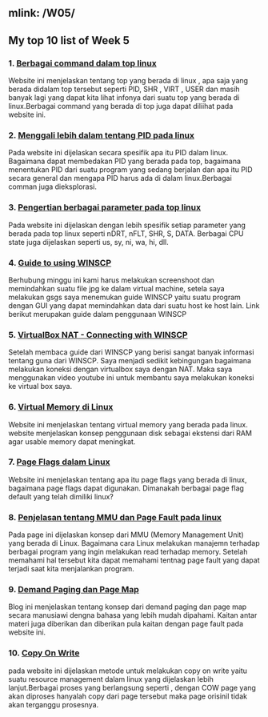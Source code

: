 mlink: /W05/
---

## My top 10 list of Week 5

### 1. [Berbagai command dalam top linux](https://www.geeksforgeeks.org/top-command-in-linux-with-examples/)

Website ini menjelaskan tentang top yang berada di linux , apa saja yang berada didalam top tersebut seperti PID, SHR , VIRT , USER dan masih banyak lagi yang dapat kita lihat infonya dari suatu top yang berada di linux.Berbagai command yang berada di top juga dapat diliihat pada website ini.

### 2. [Menggali lebih dalam tentang PID pada linux](https://www.tecmint.com/find-process-name-pid-number-linux/)

Pada website ini dijelaskan secara spesifik apa itu PID dalam linux. Bagaimana dapat membedakan PID yang berada pada top, bagaimana menentukan PID dari suatu program yang sedang berjalan dan apa itu PID secara general dan mengapa PID harus ada di dalam linux.Berbagai comman juga dieksplorasi.

### 3. [Pengertian berbagai parameter pada top linux](https://askubuntu.com/questions/176001/what-do-virt-res-and-shr-mean-in-the-top-command)

Pada website ini dijelaskan dengan lebih spesifik setiap parameter yang berada pada top linux seperti nDRT, nFLT, SHR, S, DATA. Berbagai CPU state juga dijelaskan seperti us, sy, ni, wa, hi, dll.

### 4. [Guide to using WINSCP](https://winscp.net/eng/docs/guides)

Berhubung minggu ini kami harus melakukan screenshoot dan memindahkan suatu file jpg ke dalam virtual machine, setela saya melakukan gsgs saya menemukan guide WINSCP yaitu suatu program dengan GUI yang dapat memindahkan data dari suatu host ke host lain. Link berikut merupakan guide dalam penggunaan WINSCP

### 5. [VirtualBox NAT - Connecting with WINSCP](https://www.youtube.com/watch?v=YhcXd74xF3Q)

Setelah membaca guide dari WINSCP yang berisi sangat banyak informasi tentang guna dari WINSCP. Saya menjadi sedikit kebingungan bagaimana melakukan koneksi dengan virtualbox saya dengan NAT. Maka saya menggunakan video youtube ini untuk membantu saya melakukan koneksi ke virtual box saya.

### 6. [Virtual Memory di Linux](https://tldp.org/LDP/sag/html/vm-intro.html)

Website ini menjelaskan tentang virtual memory yang berada pada linux. website menjelaskan konsep penggunaan  disk sebagai ekstensi dari RAM agar usable memory dapat meningkat.

### 7. [Page Flags dalam Linux](https://lwn.net/Articles/335768/)

Website ini menjelaskan tentang apa itu page flags yang berada di linux, bagaimana page flags dapat digunakan. Dimanakah berbagai page flag default yang telah dimiliki linux?


### 8. [Penjelasan tentang MMU dan Page Fault pada linux](https://scoutapm.com/blog/understanding-page-faults-and-memory-swap-in-outs-when-should-you-worry)

Pada page ini dijelaskan konsep dari MMU (Memory Management Unit) yang berada di Linux. Bagaimana cara Linux melakukan manajemn terhadap berbagai program yang ingin melakukan read terhadap memory. Setelah memahami hal tersebut kita dapat memahami tentnag page fault yang dapat terjadi saat kita menjalankan program.

### 9. [Demand Paging dan Page Map](https://medium.com/software-under-the-hood/under-the-hood-os-demand-paging-page-faults-and-working-set-82849bb6b404)

Blog ini menjelaskan tentang konsep dari demand paging dan page map secara manusiawi dengna bahasa yang lebih mudah dipahami. Kaitan antar materi juga diberikan dan diberikan pula kaitan dengan page fault pada website ini.

### 10. [Copy On Write](https://www.geeksforgeeks.org/copy-on-write/)

pada website ini dijelaskan metode untuk melakukan copy on write yaitu suatu resource management dalam linux yang dijelaskan lebih lanjut.Berbagai proses yang berlangsung seperti , dengan COW page yang akan diproses hanyalah copy dari page tersebut maka page orisinil tidak akan terganggu prosesnya.
